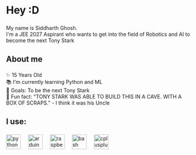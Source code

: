 
<h1 align="left">Hey :D</h1>

###

<p align="left">My name is Siddharth Ghosh. <br>I'm a JEE 2027 Aspirant who wants to get into the field of Robotics and AI to become the next Tony Stark</p>

###

<h2 align="left">About me</h2>

###

<p align="left">✨ 15 Years Old<br>📚 I'm currently learning Python and ML<br>🎯 Goals: To be the next Tony Stark<br>🎲 Fun fact: "TONY STARK WAS ABLE TO BUILD THIS IN A CAVE. WITH A BOX OF SCRAPS." - I think it was his Uncle</p>

###

<h2 align="left">I use:</h2>

###

<div align="left">
  <img src="https://cdn.jsdelivr.net/gh/devicons/devicon/icons/python/python-original.svg" height="40" alt="python logo"  />
  <img width="12" />
  <img src="https://cdn.jsdelivr.net/gh/devicons/devicon/icons/arduino/arduino-original.svg" height="40" alt="arduino logo"  />
  <img width="12" />
  <img src="https://cdn.jsdelivr.net/gh/devicons/devicon/icons/raspberrypi/raspberrypi-original.svg" height="40" alt="raspberrypi logo"  />
  <img width="12" />
  <img src="https://cdn.jsdelivr.net/gh/devicons/devicon/icons/bash/bash-original.svg" height="40" alt="bash logo"  />
  <img width="12" />
  <img src="https://cdn.jsdelivr.net/gh/devicons/devicon/icons/cplusplus/cplusplus-original.svg" height="40" alt="cplusplus logo"  />
</div>

###

 



